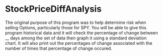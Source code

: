 ﻿# StockPriceDiffAnalysis

The original purpose of this program was to help determine risk when selling Options, particularly those for SPY. You will be able to give this program historical data and it will check the percentage of change between __ days among the set of data then graph it using a standard deviation chart. It will also print out the percentages of change associated with the number of times that percentage of change occured. 
